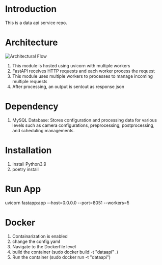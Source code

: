 # Introduction 
This is a data api service repo. 



# Architecture
![Architectural Flow](abc.png)

1. This module is hosted using uvicorn with multiple workers
2. FastAPI receives HTTP requests and each worker process the request
3. This module uses multiple workers to processes to manage incoming multiple requests
4. After processing, an output is sentout as response json
# Dependency
1. MySQL Database: Stores configuration and processing data for various levels such as camera configurations, preprocessing, postprocessing, and scheduling managements.

# Installation
1. Install Python3.9 
3. poetry install

# Run App
uvicorn fastapp:app --host=0.0.0.0 --port=8051 --workers=5

# Docker 
1. Containarization is enabled
2. change the config.yaml
2. Navigate to the Dockerfile level
2. build the container (sudo docker build -t "dataapi" .)
3. Run the container (sudo docker run -t "dataapi")